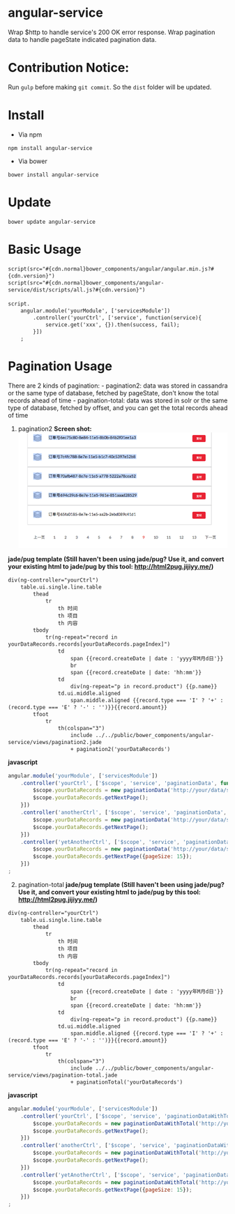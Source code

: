 # angular-service
Wrap $http to handle service's 200 OK error response.
Wrap pagination data to handle pageState indicated pagination data.

# Contribution Notice:
Run `gulp` before making `git commit`. So the `dist` folder will be updated.

# Install
 - Via npm
```
npm install angular-service
```
 - Via bower
```
bower install angular-service
```

# Update 
```
bower update angular-service
```

# Basic Usage
```jade
script(src="#{cdn.normal}bower_components/angular/angular.min.js?#{cdn.version}")
script(src="#{cdn.normal}bower_components/angular-service/dist/scripts/all.js?#{cdn.version}")

script.
    angular.module('yourModule', ['servicesModule'])
        .controller('yourCtrl', ['service', function(service){
            service.get('xxx', {}).then(success, fail);
        }])
    ;

```

# Pagination Usage
There are 2 kinds of pagination:
    - pagination2: data was stored in cassandra or the same type of database, fetched by pageState, don't know the total records ahead of time 
    - pagination-total: data was stored in solr or the same type of database, fetched by offset, and you can get the total records ahead of time
    
1. pagination2
**Screen shot:**
![Screen shot of pagination](assets/pagination.png)

**jade/pug template (Still haven't been using jade/pug? Use it, and convert your existing html to jade/pug by this tool: http://html2pug.jijiyy.me/)**
```jade
div(ng-controller="yourCtrl")
    table.ui.single.line.table
        thead
            tr
                th 时间
                th 项目
                th 内容
        tbody
            tr(ng-repeat="record in yourDataRecords.records[yourDataRecords.pageIndex]")
                td
                    span {{record.createDate | date : 'yyyy年M月d日'}}
                    br
                    span {{record.createDate | date: 'hh:mm'}}
                td
                    div(ng-repeat="p in record.product") {{p.name}}
                td.ui.middle.aligned
                    span.middle.aligned {{record.type === 'I' ? '+' : (record.type === 'E' ? '-' : '')}}{{record.amount}}
        tfoot
            tr
                th(colspan="3")
                    include ../../public/bower_components/angular-service/views/pagination2.jade
                    + pagination2('yourDataRecords')
```
**javascript**
```javascript
angular.module('yourModule', ['servicesModule'])
    .controller('yourCtrl', ['$scope', 'service', 'paginationData', function ($scope, service, paginationData) {
        $scope.yourDataRecords = new paginationData('http://your/data/source/url');
        $scope.yourDataRecords.getNextPage();
    }])
    .controller('anotherCtrl', ['$scope', 'service', 'paginationData', function ($scope, service, paginationData) {
        $scope.yourDataRecords = new paginationData('http://your/data/source/url', {pageSize: 5});
        $scope.yourDataRecords.getNextPage();
    }])
    .controller('yetAnotherCtrl', ['$scope', 'service', 'paginationData', function ($scope, service, paginationData) {
        $scope.yourDataRecords = new paginationData('http://your/data/source/url');
        $scope.yourDataRecords.getNextPage({pageSize: 15});
    }])
;
```

2. pagination-total
**jade/pug template (Still haven't been using jade/pug? Use it, and convert your existing html to jade/pug by this tool: http://html2pug.jijiyy.me/)**
```jade
div(ng-controller="yourCtrl")
    table.ui.single.line.table
        thead
            tr
                th 时间
                th 项目
                th 内容
        tbody
            tr(ng-repeat="record in yourDataRecords.records[yourDataRecords.pageIndex]")
                td
                    span {{record.createDate | date : 'yyyy年M月d日'}}
                    br
                    span {{record.createDate | date: 'hh:mm'}}
                td
                    div(ng-repeat="p in record.product") {{p.name}}
                td.ui.middle.aligned
                    span.middle.aligned {{record.type === 'I' ? '+' : (record.type === 'E' ? '-' : '')}}{{record.amount}}
        tfoot
            tr
                th(colspan="3")
                    include ../../public/bower_components/angular-service/views/pagination-total.jade
                    + paginationTotal('yourDataRecords')
```
**javascript**
```javascript
angular.module('yourModule', ['servicesModule'])
    .controller('yourCtrl', ['$scope', 'service', 'paginationDataWithTotal', function ($scope, service, paginationDataWithTotal) {
        $scope.yourDataRecords = new paginationDataWithTotal('http://your/data/source/url');
        $scope.yourDataRecords.getNextPage();
    }])
    .controller('anotherCtrl', ['$scope', 'service', 'paginationDataWithTotal', function ($scope, service, paginationDataWithTotal) {
        $scope.yourDataRecords = new paginationDataWithTotal('http://your/data/source/url', {pageSize: 5});
        $scope.yourDataRecords.getNextPage();
    }])
    .controller('yetAnotherCtrl', ['$scope', 'service', 'paginationDataWithTotal', function ($scope, service, paginationDataWithTotal) {
        $scope.yourDataRecords = new paginationDataWithTotal('http://your/data/source/url');
        $scope.yourDataRecords.getNextPage({pageSize: 15});
    }])
;
```